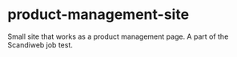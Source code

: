 # product-management-site
Small site that works as a product management page. A part of the Scandiweb job test.
